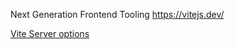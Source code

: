 Next Generation Frontend Tooling
https://vitejs.dev/

[Vite Server options](https://vitejs.dev/config/server-options.html)

